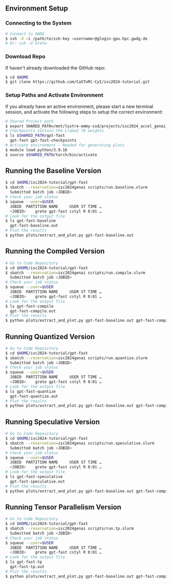 ## Environment Setup

### Connecting to the System
```sh
# Connect to GWDG
$ ssh -X –i /path/to/ssh-key <username>@glogin-gpu.hpc.gwdg.de
# Or: ssh -X Grete
```

### Download Repo
If haven't already downloaded the GitHub repo:
```sh
$ cd $HOME
$ git clone https://github.com/CaSToRC-CyI/isc2024-tutorial.git
```

### Setup Paths and Activate Environment
If you already have an active environment, please start a new terminal session, and activate the following steps to setup the correct environment:
```sh
# Shared Project path
$ export SHARED_PATH=/mnt/lustre-emmy-ssd/projects/isc2024_accel_genai_pytorch
# Checkpoints contain the Llama2 7B weights
$ ls $SHARED_PATH/gpt-fast
  gpt-fast gpt-fast-checkpoints
# Activate environment - Needed for generating plots
$ module load python/3.9.16
$ source $SHARED_PATH/torch/bin/activate
```

## Running the Baseline Version
```sh
$ cd $HOME/isc2024-tutorial/gpt-fast
$ sbatch --reservation=isc2024genai scripts/run.baseline.slurm
  Submitted batch job <JOBID>
# Check your job status
$ squeue --user=$USER
  JOBID  PARTITION NAME     USER ST TIME …
  <JOBID>    grete gpt-fast cstyl R 0:01 …
# Look for the output file
$ ls gpt-fast-baseline
  gpt-fast-baseline.out
# Plot the results
$ python plots/extract_and_plot.py gpt-fast-baseline.out
```

## Running the Compiled Version
```sh
# Go to Code Repository
$ cd $HOME/isc2024-tutorial/gpt-fast
$ sbatch --reservation=isc2024genai scripts/run.compile.slurm
  Submitted batch job <JOBID>
# Check your job status
$ squeue --user=$USER
  JOBID  PARTITION NAME     USER ST TIME …
  <JOBID>    grete gpt-fast cstyl R 0:01 …
# Look for the output file
$ ls gpt-fast-compile
  gpt-fast-compile.out
# Plot the results
$ python plots/extract_and_plot.py gpt-fast-baseline.out gpt-fast-compile.out
```

## Running Quantized Version
```sh
# Go to Code Repository
$ cd $HOME/isc2024-tutorial/gpt-fast
$ sbatch --reservation=isc2024genai scripts/run.quantize.slurm
  Submitted batch job <JOBID>
# Check your job status
$ squeue --user=$USER
  JOBID  PARTITION NAME     USER ST TIME …
  <JOBID>    grete gpt-fast cstyl R 0:01 …
# Look for the output file
$ ls gpt-fast-quantize
  gpt-fast-quantize.out
# Plot the results
$ python plots/extract_and_plot.py gpt-fast-baseline.out gpt-fast-compile.out gpt-fast-quantize.out
```

## Running Speculative Version
```sh
# Go to Code Repository
$ cd $HOME/isc2024-tutorial/gpt-fast
$ sbatch --reservation=isc2024genai scripts/run.speculative.slurm
  Submitted batch job <JOBID>
# Check your job status
$ squeue --user=$USER
  JOBID  PARTITION NAME     USER ST TIME …
  <JOBID>    grete gpt-fast cstyl R 0:01 …
# Look for the output file
$ ls gpt-fast-speculative
  gpt-fast-speculative.out
# Plot the results
$ python plots/extract_and_plot.py gpt-fast-baseline.out gpt-fast-compile.out gpt-fast-quantize.out gpt-fast-speculative.out
```

## Running Tensor Parallelism Version
```sh
# Go to Code Repository
$ cd $HOME/isc2024-tutorial/gpt-fast
$ sbatch --reservation=isc2024genai scripts/run.tp.slurm
  Submitted batch job <JOBID>
# Check your job status
$ squeue --user=$USER
  JOBID  PARTITION NAME     USER ST TIME …
  <JOBID>    grete gpt-fast cstyl R 0:01 …
# Look for the output file
$ ls gpt-fast-tp
  gpt-fast-tp.out
# Plot the results
$ python plots/extract_and_plot.py gpt-fast-baseline.out gpt-fast-compile.out gpt-fast-quantize.out gpt-fast-speculative.out gpt-fast-tp.out
```